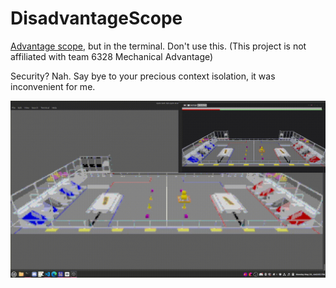 # DisadvantageScope

[Advantage scope](https://github.com/Mechanical-Advantage/AdvantageScope), but in the terminal. Don't use this. (This project is not affiliated with team 6328 Mechanical Advantage)

Security? Nah. Say bye to your precious context isolation, it was inconvenient for me.

![demo](/demo.gif)
